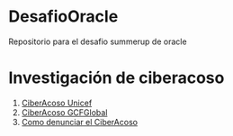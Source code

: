 # DesafioOracle
Repositorio para el desafio summerup de oracle


# Investigación de ciberacoso

1. [CiberAcoso Unicef](https://www.unicef.org/es/end-violence/ciberacoso-que-es-y-como-detenerlo)
2. [CiberAcoso GCFGlobal](https://edu.gcfglobal.org/es/seguridad-en-internet/que-es-ciberacoso-y-como-prevenirlo/1/)
3. [Como denunciar el CiberAcoso](https://www.ciberseguridad.gob.cl/recomendaciones/ciberguia-acoso-digital/)
